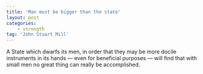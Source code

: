 ```yaml
---
title: 'Man must be bigger than the state'
layout: post
categories:
    - strength
tag: 'John Stuart Mill'
---
```


A State which dwarfs its men, in order that they may be more docile instruments in its hands — even for beneficial purposes — will find that with small men no great thing can really be accomplished.